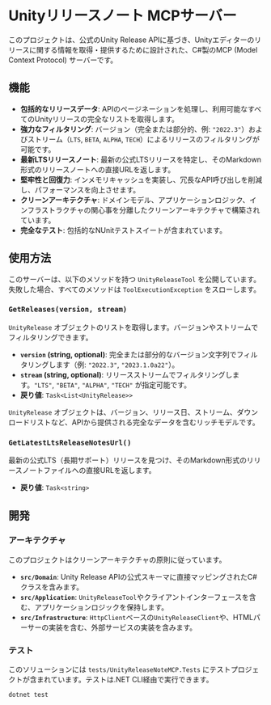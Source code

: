# Unityリリースノート MCPサーバー

このプロジェクトは、公式のUnity Release APIに基づき、Unityエディターのリリースに関する情報を取得・提供するために設計された、C#製のMCP (Model Context Protocol) サーバーです。

## 機能

-   **包括的なリリースデータ**: APIのページネーションを処理し、利用可能なすべてのUnityリリースの完全なリストを取得します。
-   **強力なフィルタリング**: バージョン（完全または部分的、例: `"2022.3"`）およびストリーム（`LTS`, `BETA`, `ALPHA`, `TECH`）によるリリースのフィルタリングが可能です。
-   **最新LTSリリースノート**: 最新の公式LTSリリースを特定し、そのMarkdown形式のリリースノートへの直接URLを返します。
-   **堅牢性と回復力**: インメモリキャッシュを実装し、冗長なAPI呼び出しを削減し、パフォーマンスを向上させます。
-   **クリーンアーキテクチャ**: ドメインモデル、アプリケーションロジック、インフラストラクチャの関心事を分離したクリーンアーキテクチャで構築されています。
-   **完全なテスト**: 包括的なNUnitテストスイートが含まれています。

## 使用方法

このサーバーは、以下のメソッドを持つ `UnityReleaseTool` を公開しています。失敗した場合、すべてのメソッドは `ToolExecutionException` をスローします。

### `GetReleases(version, stream)`

`UnityRelease` オブジェクトのリストを取得します。バージョンやストリームでフィルタリングできます。

-   **`version` (string, optional)**: 完全または部分的なバージョン文字列でフィルタリングします（例: `"2022.3"`, `"2023.1.0a22"`）。
-   **`stream` (string, optional)**: リリースストリームでフィルタリングします。`"LTS"`, `"BETA"`, `"ALPHA"`, `"TECH"` が指定可能です。
-   **戻り値**: `Task<List<UnityRelease>>`

`UnityRelease` オブジェクトは、バージョン、リリース日、ストリーム、ダウンロードリストなど、APIから提供される完全なデータを含むリッチモデルです。

### `GetLatestLtsReleaseNotesUrl()`

最新の公式LTS（長期サポート）リリースを見つけ、そのMarkdown形式のリリースノートファイルへの直接URLを返します。

-   **戻り値**: `Task<string>`

## 開発

### アーキテクチャ

このプロジェクトはクリーンアーキテクチャの原則に従っています。

-   **`src/Domain`**: Unity Release APIの公式スキーマに直接マッピングされたC#クラスを含みます。
-   **`src/Application`**: `UnityReleaseTool`やクライアントインターフェースを含む、アプリケーションロジックを保持します。
-   **`src/Infrastructure`**: `HttpClient`ベースの`UnityReleaseClient`や、HTMLパーサーの実装を含む、外部サービスの実装を含みます。

### テスト

このソリューションには `tests/UnityReleaseNoteMCP.Tests` にテストプロジェクトが含まれています。テストは.NET CLI経由で実行できます。

```sh
dotnet test
```
